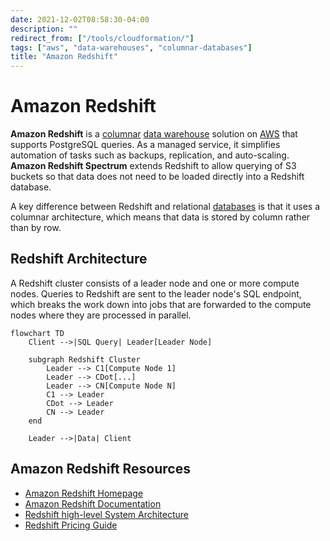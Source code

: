 ```yaml
---
date: 2021-12-02T08:58:30-04:00
description: ""
redirect_from: ["/tools/cloudformation/"]
tags: ["aws", "data-warehouses", "columnar-databases"]
title: "Amazon Redshift"
---
```


# Amazon Redshift

**Amazon Redshift** is a [columnar](columnar-databases.md) [data warehouse](data-warehouses.md) solution on [AWS](aws.md) that supports PostgreSQL queries. As a managed service, it simplifies automation of tasks such as backups, replication, and auto-scaling. **Amazon Redshift Spectrum** extends Redshift to allow querying of S3 buckets so that data does not need to be loaded directly into a Redshift database.

A key difference between Redshift and relational [databases](databases.md) is that it uses a columnar architecture, which means that data is stored by column rather than by row.

## Redshift Architecture

A Redshift cluster consists of a leader node and one or more compute nodes. Queries to Redshift are sent to the leader node's SQL endpoint, which breaks the work down into jobs that are forwarded to the compute nodes where they are processed in parallel.

```mermaid
flowchart TD
    Client -->|SQL Query| Leader[Leader Node]

	subgraph Redshift Cluster
		Leader --> C1[Compute Node 1]
		Leader --> CDot[...]
		Leader --> CN[Compute Node N]
		C1 --> Leader
		CDot --> Leader
		CN --> Leader
	end

	Leader -->|Data| Client
```

## Amazon Redshift Resources

* [Amazon Redshift Homepage](https://aws.amazon.com/redshift/)
* [Amazon Redshift Documentation](https://docs.aws.amazon.com/redshift/index.html)
* [Redshift high-level System Architecture](https://docs.aws.amazon.com/redshift/latest/dg/c_high_level_system_architecture.html)
* [Redshift Pricing Guide](https://aws.amazon.com/redshift/pricing/)
